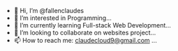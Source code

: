 - 👋 Hi, I’m @fallenclaudes
- 👀 I’m interested in Programming...
- 🌱 I’m currently learning Full-stack Web Development...
- 💞️ I’m looking to collaborate on websites project...
- 📫 How to reach me: claudecloud9@gmail.com ...

<!---
fallenclaudes/fallenclaudes is a ✨ special ✨ repository because its `README.md` (this file) appears on your GitHub profile.
You can click the Preview link to take a look at your changes.
--->
